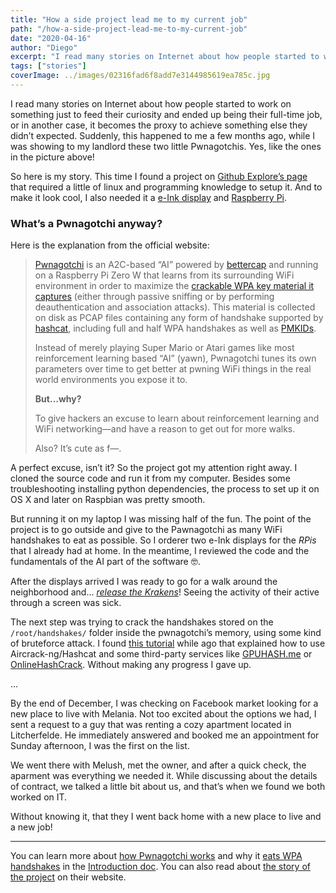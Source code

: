 ```yaml
---
title: "How a side project lead me to my current job"
path: "/how-a-side-project-lead-me-to-my-current-job"
date: "2020-04-16"
author: "Diego"
excerpt: "I read many stories on Internet about how people started to work on something just to feed their curiosity and ended up being their full-time job, or in another cases, it becomes the proxy to achieve something else they didn’t expected. Suddenly, this happened to me a few months ago, while I was showing to my landlord these two little Pwnagotchis. Yes, like the ones in the picture above!"
tags: ["stories"]
coverImage: ../images/02316fad6f8add7e3144985619ea785c.jpg
---
```


I read many stories on Internet about how people started to work on something just to feed their curiosity and ended up being their full-time job, or in another case, it becomes the proxy to achieve something else they didn’t expected. Suddenly, this happened to me a few months ago, while I was showing to my landlord these two little Pwnagotchis. Yes, like the ones in the picture above!

So here is my story. This time I found a project on [Github Explore’s page](https://github.com/explore) that required a little of linux and programming knowledge to setup it. And to make it look cool, I also needed it a [e-Ink display](https://www.amazon.de/-/en/gp/product/B07J3FHJVP/) and [Raspberry Pi](https://www.raspberrypi.org/products/raspberry-pi-zero-w/).

### What’s a Pwnagotchi anyway?

Here is the explanation from the official website:

> [Pwnagotchi](https://pwnagotchi.ai/) is an A2C-based “AI” powered by [bettercap](https://www.bettercap.org/) and running on a Raspberry Pi Zero W that learns from its surrounding WiFi environment in order to maximize the [crackable WPA key material it captures](https://pwnagotchi.ai/intro/#wifi-handshakes-101) (either through passive sniffing or by performing deauthentication and association attacks). This material is collected on disk as PCAP files containing any form of handshake supported by [hashcat](https://hashcat.net/hashcat/), including full and half WPA handshakes as well as [PMKIDs](https://www.evilsocket.net/2019/02/13/Pwning-WiFi-networks-with-bettercap-and-the-PMKID-client-less-attack/).
>
> Instead of merely playing Super Mario or Atari games like most reinforcement learning based “AI” (yawn), Pwnagotchi tunes its own parameters over time to get better at pwning WiFi things in the real world environments you expose it to.
>
> **But…why?**
>
> To give hackers an excuse to learn about reinforcement learning and WiFi networking—and have a reason to get out for more walks.
>
> Also? It’s cute as f—.

A perfect excuse, isn’t it? So the project got my attention right away. I cloned the source code and run it from my computer. Besides some troubleshooting installing python dependencies, the process to set up it on OS X and later on Raspbian was pretty smooth.

But running it on my laptop I was missing half of the fun. The point of the project is to go outside and give to the Pawnagotchi as many WiFi handshakes to eat as possible. So I orderer two e-Ink displays for the _RPis_ that I already had at home. In the meantime, I reviewed the code and the fundamentals of the AI part of the software 🤓. 

After the displays arrived I was ready to go for a walk around the neighborhood and... _[release the Krakens](https://www.youtube.com/watch?v=gb2zIR2rvRQ)_! Seeing the activity of their active through a screen was sick.

The next step was trying to crack the handshakes stored on the `/root/handshakes/` folder inside the pwnagotchi’s memory, using some kind of bruteforce attack. I found [this tutorial](https://medium.com/@brannondorsey/crack-wpa-wpa2-wi-fi-routers-with-aircrack-ng-and-hashcat-a5a5d3ffea46) while ago that explained how to use Aircrack-ng/Hashcat and some third-party services like [GPUHASH.me](https://gpuhash.me/) or [OnlineHashCrack](https://www.onlinehashcrack.com/). Without making any progress I gave up.

...

By the end of December, I was checking on Facebook market looking for a new place to live with Melania. Not too excited about the options we had, I sent a request to a guy that was renting a cozy apartment located in Litcherfelde. He immediately answered and booked me an appointment for Sunday afternoon, I was the first on the list. 

We went there with Melush, met the owner, and after a quick check, the aparment was everything we needed it. While discussing about the details of contract, we talked a little bit about us, and that’s when we found we both worked on IT.

Without knowing it, that they I went back home with a new place to live and a new job!

---

You can learn more about [how Pwnagotchi works](https://pwnagotchi.ai/intro/#how-does-pwnagotchi-work) and why it [eats WPA handshakes](https://pwnagotchi.ai/intro/#wifi-handshakes-101) in the [Introduction doc](https://pwnagotchi.ai/intro/). You can also read about [the story of the project](https://www.evilsocket.net/2019/10/19/Weaponizing-and-Gamifying-AI-for-WiFi-Hacking-Presenting-Pwnagotchi-1-0-0/) on their website.

